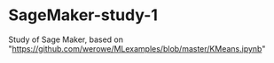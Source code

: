 # SageMaker-study-1
Study of Sage Maker, based on "https://github.com/werowe/MLexamples/blob/master/KMeans.ipynb"
